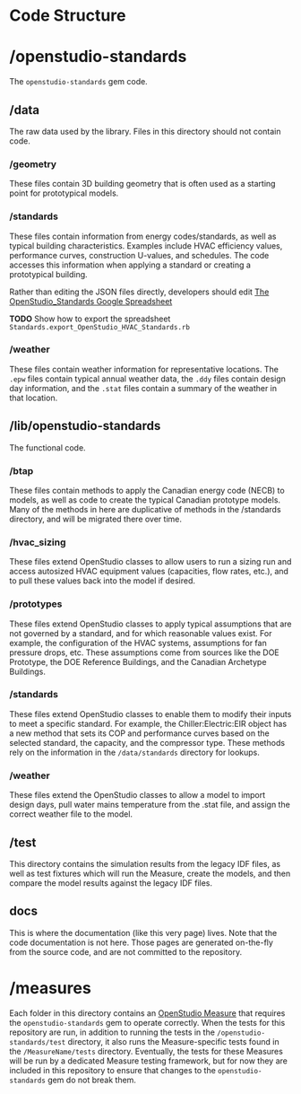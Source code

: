
# Code Structure

# /openstudio-standards

The `openstudio-standards` gem code.

## /data

The raw data used by the library.  Files in this directory should not contain code.

### /geometry

These files contain 3D building geometry that is often used as a starting point for prototypical models.

### /standards

These files contain information from energy codes/standards, as well as typical building characteristics.  Examples include HVAC efficiency values, performance curves, construction U-values, and schedules. The code accesses this information when applying a standard or creating a prototypical building.

Rather than editing the JSON files directly, developers should edit [The OpenStudio_Standards Google Spreadsheet](https://docs.google.com/spreadsheets/d/15-mlZrWbA4srtFHtWRP1dgPeuI5plFdjCb1B79fEukI/edit?usp=sharing)

**TODO** Show how to export the spreadsheet `Standards.export_OpenStudio_HVAC_Standards.rb`

### /weather

These files contain weather information for representative locations. The `.epw` files contain typical annual weather data, the `.ddy` files contain design day information, and the `.stat` files contain a summary of the weather in that location.

## /lib/openstudio-standards

The functional code.

### /btap

These files contain methods to apply the Canadian energy code (NECB) to models, as well as code to create the typical Canadian prototype models.  Many of the methods in here are duplicative of methods in the /standards directory, and will be migrated there over time.

### /hvac_sizing

These files extend OpenStudio classes to allow users to run a sizing run and access autosized HVAC equipment values (capacities, flow rates, etc.), and to pull these values back into the model if desired.

### /prototypes

These files extend OpenStudio classes to apply typical assumptions that are not governed by a standard, and for which reasonable values exist.  For example, the configuration of the HVAC systems, assumptions for fan pressure drops, etc.  These assumptions come from sources like the DOE Prototype, the DOE Reference Buildings, and the Canadian Archetype Buildings.

### /standards

These files extend OpenStudio classes to enable them to modify their inputs to meet a specific standard.  For example, the Chiller:Electric:EIR object has a new method that sets its COP and performance curves based on the selected standard, the capacity, and the compressor type.  These methods rely on the information in the `/data/standards` directory for lookups.

### /weather

These files extend the OpenStudio classes to allow a model to import design days, pull water mains temperature from the .stat file, and assign the correct weather file to the model.

## /test

This directory contains the simulation results from the legacy IDF files, as well as test fixtures which will run the Measure, create the models, and then compare the model results against the legacy IDF files.

## docs

This is where the documentation (like this very page) lives.  Note that the code documentation is not here.  Those pages are generated on-the-fly from the source code, and are not committed to the repository.

# /measures

Each folder in this directory contains an [OpenStudio Measure](http://nrel.github.io/OpenStudio-user-documentation/getting_started/about_measures/) that requires the `openstudio-standards` gem to operate correctly.  When the tests for this repository are run, in addition to running the tests in the `/openstudio-standards/test` directory, it also runs the Measure-specific tests found in the `/MeasureName/tests` directory. Eventually, the tests for these Measures will be run by a dedicated Measure testing framework, but for now they are included in this repository to ensure that changes to the `openstudio-standards` gem do not break them.